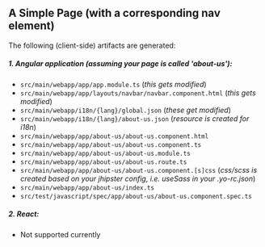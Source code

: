 
## A Simple Page (with a corresponding nav element)

The following (client-side) artifacts are generated:

##### 1. Angular application (assuming your page is called 'about-us'):
 * `src/main/webapp/app/app.module.ts` (_this gets modified_)
 * `src/main/webapp/app/layouts/navbar/navbar.component.html` (_this gets modified_)
 * `src/main/webapp/i18n/{lang}/global.json` (_these get modified_)
 * `src/main/webapp/i18n/{lang}/about-us.json` (_resource is created for i18n_)
 * `src/main/webapp/app/about-us/about-us.component.html`
 * `src/main/webapp/app/about-us/about-us.component.ts`
 * `src/main/webapp/app/about-us/about-us.module.ts`
 * `src/main/webapp/app/about-us/about-us.route.ts`
 * `src/main/webapp/app/about-us/about-us.component.[s]css` (_css/scss is created based on your jhipster config, i.e. useSass in your .yo-rc.json_)
 * `src/main/webapp/app/about-us/index.ts`
 * `src/test/javascript/spec/app/about-us/about-us.component.spec.ts`

##### 2. React:
 * Not supported currently

